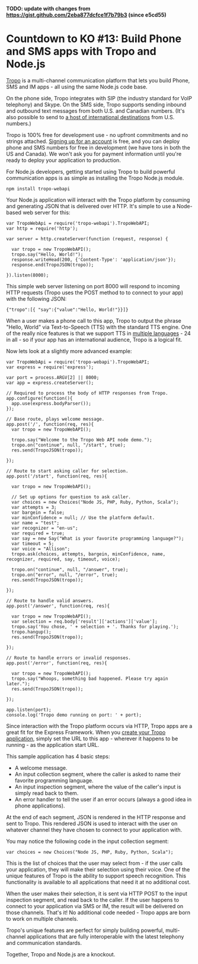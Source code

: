 **TODO: update with changes from https://gist.github.com/2eba877dcfce1f7b79b3
(since e5cd55)**

# Countdown to KO #13: Build Phone and SMS apps with Tropo and Node.js

[Tropo](http://www.tropo.com) is a multi-channel communication platform
that lets you build Phone, SMS and IM apps - all using the same Node.js
code base.

On the phone side, Tropo integrates with SIP (the industry standard for
VoIP telephony) and Skype. On the SMS side, Tropo supports sending inbound
and outbound text messages from both U.S. and Canadian numbers.  (It's also possible to send to [a host of international destinations](https://www.tropo.com/docs/webapi/international_dialing_sms.htm) from U.S. numbers.)

Tropo is 100% free for development use - no upfront commitments and no
strings attached.  [Signing up for an account] is free, and you can
deploy phone and SMS numbers for free in development (we have tons in
both the US and Canada).  We won't ask you for payment information until
you're ready to deploy your application to production.

[Signing up for an account]: https://www.tropo.com/account/register.jsp

For Node.js developers, getting started using Tropo to build powerful
communication apps is as simple as installing the Tropo Node.js module.

    npm install tropo-webapi

Your Node.js application will interact with the Tropo platform by
consuming and generating JSON that is delivered over HTTP.  It's simple
to use a Node-based web server for this:

    var TropoWebApi = require('tropo-webapi').TropoWebAPI;
    var http = require('http');

    var server = http.createServer(function (request, response) {

      var tropo = new TropoWebAPI();
      tropo.say("Hello, World!");
      response.writeHead(200, {'Content-Type': 'application/json'});
      response.end(TropoJSON(tropo));

    }).listen(8000);

This simple web server listening on port 8000 will respond to incoming
HTTP requests (Tropo uses the POST method to to connect to your app)
with the following JSON:

    {"tropo":[{ "say":{"value":"Hello, World!"}}]}

When a user makes a phone call to this app, Tropo to output the phrase
"Hello, World" via Text-to-Speech (TTS) with the standard TTS engine.
One of the really nice features is that we support TTS in [multiple
languages] - 24 in all - so if your app has an international audience,
Tropo is a logical fit.

[multiple languages]: https://www.tropo.com/docs/webapi/international_speaking_other_languages.htm

Now lets look at a slightly more advanced example:

    var TropoWebApi = require('tropo-webapi').TropoWebAPI;
    var express = require('express');

    var port = process.ARGV[2] || 8000;
    var app = express.createServer();

    // Required to process the body of HTTP responses from Tropo.
    app.configure(function(){
      app.use(express.bodyParser());
    });

    // Base route, plays welcome message.
    app.post('/', function(req, res){
      var tropo = new TropoWebAPI();

      tropo.say("Welcome to the Tropo Web API node demo.");
      tropo.on("continue", null, "/start", true);
      res.send(TropoJSON(tropo));

    });

    // Route to start asking caller for selection.
    app.post('/start', function(req, res){

      var tropo = new TropoWebAPI();

      // Set up options for question to ask caller.
      var choices = new Choices("Node JS, PHP, Ruby, Python, Scala");
      var attempts = 3;
      var bargein = false;
      var minConfidence = null; // Use the platform default.
      var name = "test";
      var recognizer = "en-us";
      var required = true;
      var say = new Say("What is your favorite programming language?");
      var timeout = 5;
      var voice = "Allison";
      tropo.ask(choices, attempts, bargein, minConfidence, name, recognizer, required, say, timeout, voice);

      tropo.on("continue", null, "/answer", true);
      tropo.on("error", null, "/error", true);
      res.send(TropoJSON(tropo));

    });

    // Route to handle valid answers.
    app.post('/answer', function(req, res){

      var tropo = new TropoWebAPI();
      var selection = req.body['result']['actions']['value'];
      tropo.say('You chose, ' + selection + '. Thanks for playing.');
      tropo.hangup();
      res.send(TropoJSON(tropo));

    });

    // Route to handle errors or invalid responses.
    app.post('/error', function(req, res){

      var tropo = new TropoWebAPI();
      tropo.say("Whoops, something bad happened. Please try again later.");
      res.send(TropoJSON(tropo));

    });

    app.listen(port);
    console.log('Tropo demo running on port: ' + port);

Since interaction with the Tropo platform occurs via HTTP, Tropo apps
are a great fit for the Express Framework.  When you [create your Tropo
application], simply set the URL to this app - wherever it happens to be
running - as the application start URL.

[create your Tropo application]: https://www.tropo.com/docs/webapi/creating_first_app.htm

This sample application has 4 basic steps:

* A welcome message.
* An input collection segment, where the caller is asked to name their
  favorite programming language.
* An input inspection segment, where the value of the caller's input is
  simply read back to them.
* An error handler to tell the user if an error occurs (always a good
  idea in phone applications).

At the end of each segment, JSON is rendered in the HTTP response and
sent to Tropo.  This rendered JSON is used to interact with the user on
whatever channel they have chosen to connect to your application with.

You may notice the following code in the input collection segment:

    var choices = new Choices("Node JS, PHP, Ruby, Python, Scala");

This is the list of choices that the user may select from - if the user
calls your application, they will make their selection using their
voice.  One of the unique features of Tropo is the ability to support
speech recognition.  This functionality is available to all applications
that need it at no additional cost.

When the user makes their selection, it is sent via HTTP POST to the
input inspection segment, and read back to the caller.  If the user
happens to connect to your application via SMS or IM, the result will be
delivered on those channels.  That's it! No additional code needed -
Tropo apps are born to work on multiple channels.

Tropo's unique features are perfect for simply building powerful,
multi-channel applications that are fully interoperable with the latest
telephony and communication standards.

Together, Tropo and Node.js are a knockout.
